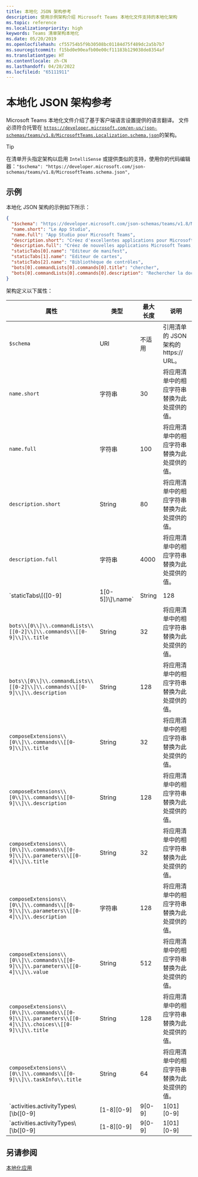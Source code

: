 ```yaml
---
title: 本地化 JSON 架构参考
description: 使用示例架构介绍 Microsoft Teams 本地化文件支持的本地化架构
ms.topic: reference
ms.localizationpriority: high
keywords: Teams 清单架构本地化
ms.date: 05/20/2019
ms.openlocfilehash: cf55754b5f9b30508bc01184d75f489dc2a5b7b7
ms.sourcegitcommit: f15bd0e90eafb00e00cf11183b129038de8354af
ms.translationtype: HT
ms.contentlocale: zh-CN
ms.lasthandoff: 04/28/2022
ms.locfileid: "65111911"
---
```

# <a name="localize-json-schema-reference"></a>本地化 JSON 架构参考

Microsoft Teams 本地化文件介绍了基于客户端语言设置提供的语言翻译。 文件必须符合托管在 [`https://developer.microsoft.com/en-us/json-schemas/teams/v1.8/MicrosoftTeams.Localization.schema.json`](https://developer.microsoft.com/en-us/json-schemas/teams/v1.8/MicrosoftTeams.Localization.schema.json)的架构。

> [!TIP]
> 在清单开头指定架构以启用 `IntelliSense` 或提供类似的支持，使用你的代码编辑器：`"$schema": "https://developer.microsoft.com/json-schemas/teams/v1.8/MicrosoftTeams.schema.json",`

## <a name="example"></a>示例

本地化 JSON 架构的示例如下所示：

```json
{
  "$schema": "https://developer.microsoft.com/json-schemas/teams/v1.8/MicrosoftTeams.schema.json",
  "name.short": "Le App Studio",
  "name.full": "App Studio pour Microsoft Teams",
  "description.short": "Créez d'excellentes applications pour Microsoft Teams avec App Studio.",
  "description.full": "Créez de nouvelles applications Microsoft Teams, concevez et prévisualisez des cartes bot, et explorez la documentation avec App Studio.",
  "staticTabs[0].name": "Editeur de manifest",
  "staticTabs[1].name": "Editeur de cartes",
  "staticTabs[2].name": "Bibliothèque de contrôles",
  "bots[0].commandLists[0].commands[0].title": "chercher",
  "bots[0].commandLists[0].commands[0].description": "Rechercher la documentation Teams pertinente"
}
```

架构定义以下属性：

|属性|类型|最大长度|说明|
|---------------|--------|---------|------------------|
|`$schema`|URI|不适用|引用清单的 JSON 架构的 https:// URL。|
|`name.short`|字符串|30|将应用清单中的相应字符串替换为此处提供的值。|
|`name.full`|字符串|100|将应用清单中的相应字符串替换为此处提供的值。|
|`description.short`|String|80|将应用清单中的相应字符串替换为此处提供的值。|
|`description.full`|字符串|4000|将应用清单中的相应字符串替换为此处提供的值。|
|`staticTabs\\[([0-9]|1[0-5])\\]\\.name`|String|128|将应用清单中的相应字符串替换为此处提供的值。|
|`bots\\[0\\]\\.commandLists\\[[0-2]\\]\\.commands\\[[0-9]\\]\\.title`|String|32|将应用清单中的相应字符串替换为此处提供的值。|
|`bots\\[0\\]\\.commandLists\\[[0-2]\\]\\.commands\\[[0-9]\\]\\.description`|String|128|将应用清单中的相应字符串替换为此处提供的值。|
|`composeExtensions\\[0\\]\\.commands\\[[0-9]\\]\\.title`|String|32|将应用清单中的相应字符串替换为此处提供的值。|
|`composeExtensions\\[0\\]\\.commands\\[[0-9]\\]\\.description`|String|128|将应用清单中的相应字符串替换为此处提供的值。|
|`composeExtensions\\[0\\]\\.commands\\[[0-9]\\]\\.parameters\\[[0-4]\\]\\.title`|String|32|将应用清单中的相应字符串替换为此处提供的值。|
|`composeExtensions\\[0\\]\\.commands\\[[0-9]\\]\\.parameters\\[[0-4]\\]\\.description`|字符串|128|将应用清单中的相应字符串替换为此处提供的值。|
|`composeExtensions\\[0\\]\\.commands\\[[0-9]\\]\\.parameters\\[[0-4]\\]\\.value`|String|512|将应用清单中的相应字符串替换为此处提供的值。|
|`composeExtensions\\[0\\]\\.commands\\[[0-9]\\]\\.parameters\\[[0-4]\\]\\.choices\\[[0-9]\\]\\.title`|String|128|将应用清单中的相应字符串替换为此处提供的值。|
|`composeExtensions\\[0\\]\\.commands\\[[0-9]\\]\\.taskInfo\\.title`|String|64|将应用清单中的相应字符串替换为此处提供的值。|
|`activities.activityTypes\\[\\b([0-9]|[1-8][0-9]|9[0-9]|1[01][0-9]|12[0-7])\\b]\\.description`|String|128|通知的简要说明|
|`activities.activityTypes\\[\\b([0-9]|[1-8][0-9]|9[0-9]|1[01][0-9]|12[0-7])\\b]\\.templateText`|String|128|例如："{actor} 为你创建了任务 {taskId}"|

## <a name="see-also"></a>另请参阅

[本地化应用](~/concepts/build-and-test/apps-localization.md)
